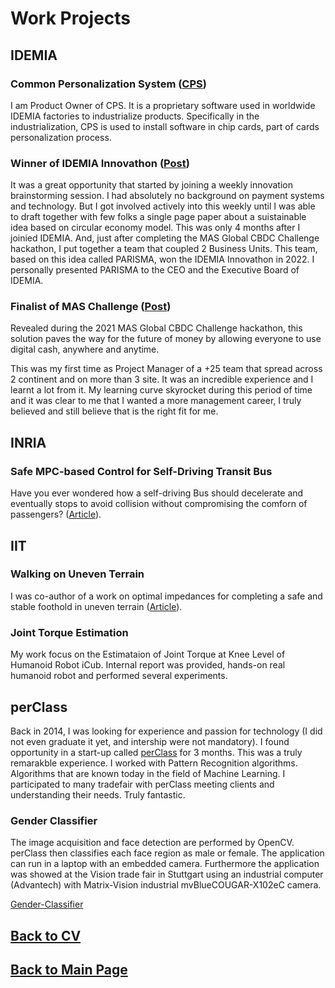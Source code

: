 # Work Projects

## IDEMIA

### Common Personalization System ([CPS](https://www.idemia.com/card-personalization-services))

I am Product Owner of CPS. It is a proprietary software used in worldwide IDEMIA factories to industrialize products. Specifically in the industrialization, CPS is used to install software in chip cards, part of cards personalization process.


### Winner of IDEMIA Innovathon ([Post](https://www.linkedin.com/posts/matteociocca_sustainability-innovation-daring-activity-6909524647956914176-79p2?utm_source=share&utm_medium=member_desktop&rcm=ACoAABN7odwBCTSkSQQbgUbxRNshm2Aiwhhjvqs))

It was a great opportunity that started by joining a weekly innovation brainstorming session. I had absolutely no background on payment systems and technology. But I got involved actively into this weekly until I was able to draft together with few folks a single page paper about a suistainable idea based on circular economy model. This was only 4 months after I joinied IDEMIA. And, just after completing the MAS Global CBDC Challenge hackathon, I put together a team that coupled 2 Business Units. This team, based on this idea called PARISMA, won the IDEMIA Innovathon in 2022. I personally presented PARISMA to the CEO and the Executive Board of IDEMIA.

### Finalist of MAS Challenge ([Post](https://www.linkedin.com/feed/update/urn:li:activity:6863963277739732992/?updateEntityUrn=urn%3Ali%3Afs_feedUpdate%3A%28V2%2Curn%3Ali%3Aactivity%3A6863963277739732992%29))

Revealed during the 2021 MAS Global CBDC Challenge hackathon, this solution paves the way for the future of money by allowing everyone to use digital cash, anywhere and anytime.  

This was my first time as Project Manager of a +25 team that spread across 2 continent and on more than 3 site. It was an incredible experience and I learnt a lot from it. My learning curve skyrocket during this period of time and it was clear to me that I wanted a more management career, I truly believed and still believe that is the right fit for me.


## INRIA

### Safe MPC-based Control for Self-Driving Transit Bus

Have you ever wondered how a self-driving Bus should decelerate and eventually stops to avoid collision without compromising the comforn of passengers? ([Article](https://inria.hal.science/hal-03193874/document)).


## IIT

### Walking on Uneven Terrain

I was co-author of a work on optimal impedances for completing a safe and stable foothold in uneven terrain ([Article](https://ieeexplore.ieee.org/abstract/document/7803270)).

### Joint Torque Estimation

My work focus on the Estimataion of Joint Torque at Knee Level of Humanoid Robot iCub. Internal report was provided, hands-on real humanoid robot and performed several experiments. 

## perClass

Back in 2014, I was looking for experience and passion for technology (I did not even graduate it yet, and intership were not mandatory). I found opportunity in a start-up called [perClass](https://www.perclass.com/) for 3 months. This was a truly remarakble experience. I worked with Pattern Recognition algorithms. Algorithms that are known today in the field of Machine Learning. I participated to many tradefair with perClass meeting clients and understanding their needs. Truly fantastic.

### Gender Classifier

The image acquisition and face detection are performed by OpenCV. perClass then classifies each face region as male or female. The application can run in a laptop with an embedded camera. Furthermore the application was showed at the Vision trade fair in Stuttgart using an industrial computer (Advantech) with Matrix-Vision industrial mvBlueCOUGAR-X102eC camera.

[Gender-Classifier](https://www.youtube.com/watch?v=nifuKmc8FPQ)

## [Back to CV](https://teoka.github.io/career/CV.html)
## [Back to Main Page](https://teoka.github.io)
